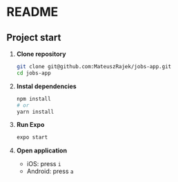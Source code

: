 # README

## Project start

1. **Clone repository**

   ```bash
   git clone git@github.com:MateuszRajek/jobs-app.git
   cd jobs-app
   ```

2. **Instal dependencies**

   ```bash
   npm install
   # or
   yarn install
   ```

3. **Run Expo**

   ```bash
   expo start
   ```

4. **Open application**

   - iOS: press `i`
   - Android: press `a`
